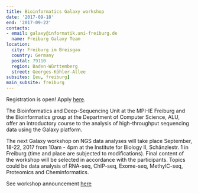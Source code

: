 ```yaml
---
title: Bioinformatics Galaxy workshop
date: '2017-09-18'
end: '2017-09-22'
contacts:
- email: galaxy@informatik.uni-freiburg.de
  name: Freiburg Galaxy Team
location:
  city: Freiburg im Breisgau
  country: Germany
  postal: 79110
  region: Baden-Württemberg
  street: Georges-Köhler-Allee
subsites: [eu, freiburg]
main_subsite: freiburg
---
```


Registration is open! Apply [here](https://goo.gl/forms/HsTektuQE6e6lsoC2).

The Bioinformatics and Deep-Sequencing Unit at the MPI-IE Freiburg and the
Bioinformatics group at the Department of Computer Science, ALU, offer an
introductory course to the analysis of high-throughput sequencing data using
the Galaxy platform.

The next Galaxy workshop on NGS data analyses will take place September, 18-22,
2017 from 10am - 4pm at the Institute for Biology II, Schänzlestr. 1 in
Freiburg (time and place are subjected to modifications). Final content of the
workshop will be selected in accordance with the participants. Topics could be
data analysis of RNA-seq, ChIP-seq, Exome-seq, MethylC-seq, Proteomics and
Cheminformatics.


See workshop announcement [here](https://drive.google.com/file/d/0Bw3CPLmTKRT8V1p0QlU5QnYyS28/view)

